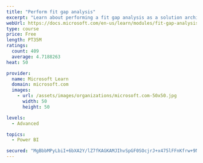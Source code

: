 ```yaml
---
title: "Perform fit gap analysis"
excerpt: "Learn about performing a fit gap analysis as a solution architect for Dynamics 365 and Microsoft Power Platform."
webUrl: https://docs.microsoft.com/en-us/learn/modules/fit-gap-analysis/
type: course
price: Free
length: PT35M
ratings:
  count: 409
  average: 4.7188263
heat: 50

provider:
  name: Microsoft Learn
  domain: microsoft.com
  images:
    - url: /assets/images/organizations/microsoft.com-50x50.jpg
      width: 50
      height: 50

levels:
  - Advanced

topics:
  - Power BI

secured: "MgBbbMPyLbiI+6bXA2Y/lZ7fKAGKAMJIhvSpGF0SOcjrJ+x475lFFnKfrw+9NJA6a9MUK4+Z9yKbVk1Zor165RF5GI+2Npe6MsfJzK8D9cNwIXDS3YTREdJ+8IAFtc01jmFG7qI4YW0r8LIC4JRYd4qCkhUD3sol4NIqVzGa3RY8sYl3PtHMrjn6TZ7u1W29kvpyVl08ynWPm7pj2NIPFMrAaJ8N/xgna+pQuJQK9IrnjI5U0XyNNOAAUbWKS8LBXnfIbwpA+MFW9W6cIMeVw0FVVWMeB4LOQHKYGeZkSAw9QRT5EBXM0H8CKkHOUrXbwuP6qhsWBsJ+VtV1HWVIu0ahUV/+U52LRTVrvPdWKbu73/P5fKhg2uBsRQlEnfBo5zVhVabnxQR/ridw3ufSUcsdvfkwQ2P2lHipdFdGDtY=;ebYspeMZ4uqIHMXI3Mf7eQ=="
---
```


